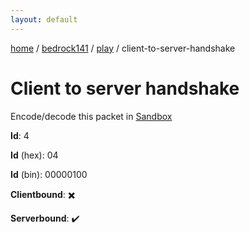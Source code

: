 ```yaml
---
layout: default
---
```


[home](/)  /  [bedrock141](/protocol/bedrock141)  /  [play](/protocol/bedrock141/play)  /  client-to-server-handshake

# Client to server handshake

Encode/decode this packet in [Sandbox](../../../sandbox/bedrock141#play.client_to_server_handshake)

**Id**: 4

**Id** (hex): 04

**Id** (bin): 00000100

**Clientbound**: ✖️

**Serverbound**: ✔️

